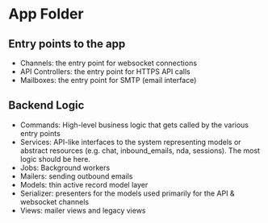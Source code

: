 # App Folder

## Entry points to the app

- Channels: the entry point for websocket connections
- API Controllers: the entry point for HTTPS API calls
- Mailboxes: the entry point for SMTP (email interface)

## Backend Logic

- Commands: High-level business logic that gets called by the various entry points
- Services: API-like interfaces to the system representing models or abstract resources (e.g. chat, inbound_emails, nda, sessions). The most logic should be here.
- Jobs: Background workers
- Mailers: sending outbound emails
- Models: thin active record model layer
- Serializer: presenters for the models used primarily for the API & websocket channels
- Views: mailer views and legacy views
